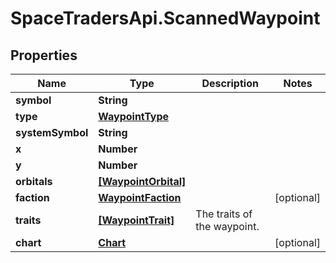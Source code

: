 # SpaceTradersApi.ScannedWaypoint

## Properties

Name | Type | Description | Notes
------------ | ------------- | ------------- | -------------
**symbol** | **String** |  | 
**type** | [**WaypointType**](WaypointType.md) |  | 
**systemSymbol** | **String** |  | 
**x** | **Number** |  | 
**y** | **Number** |  | 
**orbitals** | [**[WaypointOrbital]**](WaypointOrbital.md) |  | 
**faction** | [**WaypointFaction**](WaypointFaction.md) |  | [optional] 
**traits** | [**[WaypointTrait]**](WaypointTrait.md) | The traits of the waypoint. | 
**chart** | [**Chart**](Chart.md) |  | [optional] 


